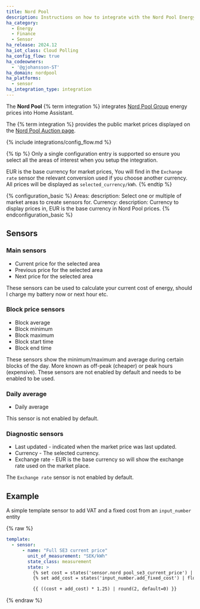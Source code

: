 ```yaml
---
title: Nord Pool
description: Instructions on how to integrate with the Nord Pool Energy market prices.
ha_category:
  - Energy
  - Finance
  - Sensor
ha_release: 2024.12
ha_iot_class: Cloud Polling
ha_config_flow: true
ha_codeowners:
  - '@gjohansson-ST'
ha_domain: nordpool
ha_platforms:
  - sensor
ha_integration_type: integration
---
```


The **Nord Pool** {% term integration %} integrates [Nord Pool Group](https://www.nordpoolgroup.com/) energy prices into Home Assistant.

The {% term integration %} provides the public market prices displayed on the [Nord Pool Auction page](https://data.nordpoolgroup.com/auction/day-ahead/prices).

{% include integrations/config_flow.md %}

{% tip %}
Only a single configuration entry is supported so ensure you select all the areas of interest when you setup the integration.

EUR is the base currency for market prices, You will find in the `Exchange rate` sensor the relevant conversion used if you choose another currency.
All prices will be displayed as `selected_currency/kWh`.
{% endtip %}

{% configuration_basic %}
Areas:
  description: Select one or multiple of market areas to create sensors for.
Currency:
  description: Currency to display prices in, EUR is the base currency in Nord Pool prices.
{% endconfiguration_basic %}

## Sensors

### Main sensors

- Current price for the selected area
- Previous price for the selected area
- Next price for the selected area

These sensors can be used to calculate your current cost of energy, should I charge my battery now or next hour etc.

### Block price sensors

- Block average
- Block minimum
- Block maximum
- Block start time
- Block end time

These sensors show the minimum/maximum and average during certain blocks of the day. More known as off-peak (cheaper) or peak hours (expensive).
These sensors are not enabled by default and needs to be enabled to be used.

### Daily average

- Daily average

This sensor is not enabled by default.

### Diagnostic sensors

- Last updated - indicated when the market price was last updated.
- Currency - The selected currency.
- Exchange rate - EUR is the base currency so will show the exchange rate used on the market place.

The `Exchange rate` sensor is not enabled by default.

## Example

A simple template sensor to add VAT and a fixed cost from an `input_number` entity

{% raw %}

```yaml
template:
  - sensor:
      - name: "Full SE3 current price"
        unit_of_measurement: "SEK/kWh"
        state_class: measurement
        state: >
          {% set cost = states('sensor.nord pool_se3_current_price') | float(0) %}
          {% set add_cost = states('input_number.add_fixed_cost') | float(0) %}

          {{ ((cost + add_cost) * 1.25) | round(2, default=0) }}
```

{% endraw %}
